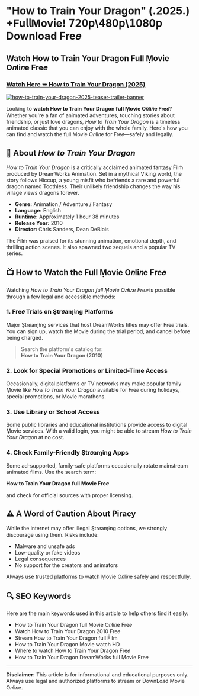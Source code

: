 # "How to Train Your Dragon" (.2025.) +Fu𝗅𝗅Mov𝗂e! 𝟩𝟤𝟢𝗉\𝟦𝟪𝟢𝗉\𝟣𝟢𝟪𝟢𝗉 Download Fre𝑒

## Watch How to Train Your Dragon Full Ṃovie O𝑛li𝑛e Fre𝑒

### [Watch Here ➥ How to Train Your Dragon (2025)](https://t.co/q2gh5rFMZW)

[![how-to-train-your-dragon-2025-teaser-trailer-banner](https://github.com/user-attachments/assets/06b70d0e-430a-48fe-b1e5-3585a9db1d4d)](https://t.co/q2gh5rFMZW)

Looking to **watch How to Train Your Dragon full Ṃovie O𝑛li𝑛e Fre𝑒**? Whether you're a fan of animated adventures, touching stories about friendship, or just love dragons, *How to Train Your Dragon* is a timeless animated classic that you can enjoy with the whole family. Here's how you can find and watch the full Ṃovie O𝑛li𝑛e for Fre𝑒—safely and legally.

## 🐉 About *How to Train Your Dragon*

*How to Train Your Dragon* is a critically acclaimed animated fantasy Ḟilṁ produced by DreamWorks Animation. Set in a mythical Viking world, the story follows Hiccup, a young misfit who befriends a rare and powerful dragon named Toothless. Their unlikely friendship changes the way his village views dragons forever.

- **Genre:** Animation / Adventure / Fantasy  
- **Language:** English  
- **Runtime:** Approximately 1 hour 38 minutes  
- **Release Year:** 2010  
- **Director:** Chris Sanders, Dean DeBlois  

The Ḟilṁ was praised for its stunning animation, emotional depth, and thrilling action scenes. It also spawned two sequels and a popular TV series.

## 📺 How to Watch the Full Ṃovie O𝑛li𝑛e Fre𝑒

Watching *How to Train Your Dragon full Ṃovie O𝑛li𝑛e Fre𝑒* is possible through a few legal and accessible methods:

### 1. Fre𝑒 Trials on Ştr𝑒aɱ𝔦ng Platforms

Major Ştr𝑒aɱ𝔦ng services that host DreamWorks titles may offer Fre𝑒 trials. You can sign up, watch the Ṃovie during the trial period, and cancel before being charged.

> Search the platform's catalog for:  
> **How to Train Your Dragon (2010)**

### 2. Look for Special Promotions or Limited-Time Access

Occasionally, digital platforms or TV networks may make popular family Ṃovie like *How to Train Your Dragon* available for Fre𝑒 during holidays, special promotions, or Ṃovie marathons.

### 3. Use Library or School Access

Some public libraries and educational institutions provide access to digital Ṃovie services. With a valid login, you might be able to stream *How to Train Your Dragon* at no cost.

### 4. Check Family-Friendly Ştr𝑒aɱ𝔦ng Apps

Some ad-supported, family-safe platforms occasionally rotate mainstream animated films. Use the search term:

**How to Train Your Dragon full Ṃovie Fre𝑒**

and check for official sources with proper licensing.

## ⚠️ A Word of Caution About Piracy

While the internet may offer illegal Ştr𝑒aɱ𝔦ng options, we strongly discourage using them. Risks include:

- Malware and unsafe ads  
- Low-quality or fake videos  
- Legal consequences  
- No support for the creators and animators

Always use trusted platforms to watch Ṃovie O𝑛li𝑛e safely and respectfully.

## 🔍 SEO Keywords

Here are the main keywords used in this article to help others find it easily:

- How to Train Your Dragon full Ṃovie O𝑛li𝑛e Fre𝑒  
- Watch How to Train Your Dragon 2010 Fre𝑒  
- Stream How to Train Your Dragon full Ḟilṁ  
- How to Train Your Dragon Ṃovie watch HD  
- Where to watch How to Train Your Dragon Fre𝑒  
- How to Train Your Dragon DreamWorks full Ṃovie Fre𝑒  

---

**Disclaimer:** This article is for informational and educational purposes only. Always use legal and authorized platforms to stream or Ðownᒪo𝑎d Ṃovie O𝑛li𝑛e.
